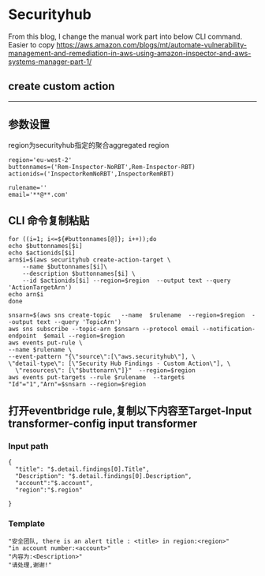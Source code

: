 # Securityhub
From this blog, I change the manual work part into below CLI command. Easier to copy
https://aws.amazon.com/blogs/mt/automate-vulnerability-management-and-remediation-in-aws-using-amazon-inspector-and-aws-systems-manager-part-1/

## create custom action
-----------------------------------------------------------------------
## 参数设置
region为securityhub指定的聚合aggregated region
```
region='eu-west-2'
buttonnames=('Rem-Inspector-NoRBT',Rem-Inspector-RBT)
actionids=('InspectorRemNoRBT',InspectorRemRBT)

```

```
rulename=''
email='**@**.com'

```
## CLI 命令复制粘贴
```
for ((i=1; i<=${#buttonnames[@]}; i++));do
echo $buttonnames[$i]
echo $actionids[$i]
arn$i=$(aws securityhub create-action-target \
    --name $buttonnames[$i]\
    --description $buttonnames[$i] \
    --id $actionids[$i] --region=$region  --output text --query 'ActionTargetArn')
echo arn$i
done
```

```
snsarn=$(aws sns create-topic   --name  $rulename  --region=$region  --output text --query 'TopicArn')
aws sns subscribe --topic-arn $snsarn --protocol email --notification-endpoint  $email --region=$region
aws events put-rule \
--name $rulename \
--event-pattern "{\"source\":[\"aws.securityhub\"], \
\"detail-type\": [\"Security Hub Findings - Custom Action\"], \
  \"resources\": [\"$buttonarn\"]}"  --region=$region
aws events put-targets --rule $rulename  --targets "Id"="1","Arn"=$snsarn --region=$region
```


## 打开eventbridge rule,复制以下内容至Target-Input transformer-config input transformer
### Input path
```
{
  "title": "$.detail.findings[0].Title",
  "Description": "$.detail.findings[0].Description",
  "account":"$.account",
  "region":"$.region"
  
}
```
### Template

```
"安全团队, there is an alert title : <title> in region:<region>"
"in account number:<account>"
"内容为:<Description>"
"请处理,谢谢!"
```
